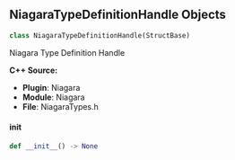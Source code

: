 ## NiagaraTypeDefinitionHandle Objects

```python
class NiagaraTypeDefinitionHandle(StructBase)
```

Niagara Type Definition Handle

**C++ Source:**

- **Plugin**: Niagara
- **Module**: Niagara
- **File**: NiagaraTypes.h

<a id="unreal.NiagaraTypeDefinitionHandle.__init__"></a>

#### __init__

```python
def __init__() -> None
```

<a id="unreal.NiagaraTypeDefinition"></a>